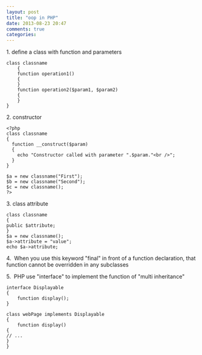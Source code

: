 ```yaml
---
layout: post
title: "oop in PHP"
date: 2013-08-23 20:47
comments: true
categories:
---
```

1.&nbsp;define a class with function and parameters

```
class classname
    {
    function operation1()
    {
    }
    function operation2($param1, $param2)
    {
    }
}
```     


2.&nbsp;constructor

```
<?php
class classname
{
  function __construct($param)
  {
    echo "Constructor called with parameter ".$param."<br />";
  }
}

$a = new classname("First");
$b = new classname("Second");
$c = new classname();
?>
```

3.&nbsp;class attribute

```
class classname
{
public $attribute;
}
$a = new classname();
$a->attribute = "value";
echo $a->attribute;
```


4.&nbsp; When you use this keyword "final" in front of a function declaration, that function cannot be overridden in any subclasses


5.&nbsp; PHP use "interface" to implement the function of "multi inheritance"
```
interface Displayable
{
    function display();
}

class webPage implements Displayable
{
    function display()
{
// ...
}
}
```




